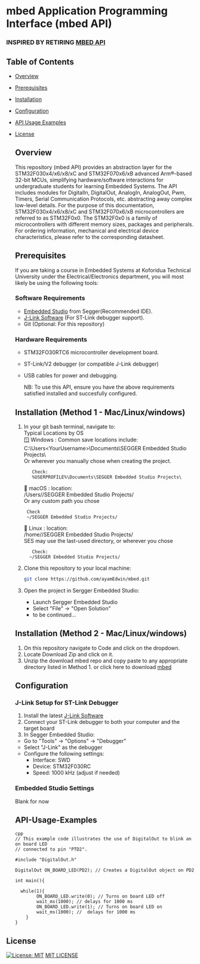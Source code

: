 # mbed Application Programming Interface (mbed API)
### INSPIRED BY RETIRING [MBED API](https://os.mbed.com/docs/mbed-os/v6.16/apis/index.html)


## Table of Contents
- [Overview](#Overview)
- [Prerequisites](#Prerequisites)
- [Installation](#Installation)
- [Configuration](#Configuration)
- [API Usage Examples](#API-Usage-Examples)
- [License](#License)

  ## Overview
  This repository (mbed API) provides an abstraction layer for the STM32F030x4/x6/x8/xC and STM32F070x6/xB
  advanced Arm®-based 32-bit MCUs,
  simplifying hardware/software interactions for undergraduate students for learning Embedded Systems.
  The API includes modules for DigitalIn, DigitalOut, AnalogIn, AnalogOut, Pwm, Timers,  Serial Communication Protocols, etc. abstracting away
  complex low-level details.
  For the purpose of this documentation, STM32F030x4/x6/x8/xC and STM32F070x6/xB
  microcontrollers are referred to as STM32F0x0.
  The STM32F0x0 is a family of microcontrollers with different memory sizes, packages and
  peripherals.
  For ordering information, mechanical and electrical device characteristics, please refer to
  the corresponding datasheet.

  ## Prerequisites
  If you are taking a course in Embedded Systems at Koforidua Technical University under the Electrical/Electronics
  department, you will most likely be using the following tools:
  
  ### Software Requirements
  - [Embedded Studio](https://www.segger.com/downloads/embedded-studio/) from Segger(Recommended IDE).
  - [J-Link Software](https://www.segger.com/downloads/jlink/) (For ST-Link debugger support).
  - Git (Optional: For this repository)
 
  ### Hardware Requirements
  - STM32FO30RTC6 microcontroller development board.
  - ST-Link/V2 debugger (or compatible J-Link debugger)
  - USB cables for power and debugging.
 
    NB: To use this API, ensure you have the above requirements satisfied installed and succesfully configured.
 

  ## Installation (Method 1 - Mac/Linux/windows)
  1. In your git bash terminal, navigate to:  
      Typical Locations by OS  
      🪟 Windows : Common save locations include:  
           C:\Users\<YourUsername>\Documents\SEGGER Embedded Studio Projects\  
            Or wherever you manually chose when creating the project.  
     
            Check:
            %USERPROFILE%\Documents\SEGGER Embedded Studio Projects\
     
      🍎 macOS : location:  
            /Users/<YourUsername>/SEGGER Embedded Studio Projects/  
            Or any custom path you chose  

          Check
          ~/SEGGER Embedded Studio Projects/

      🐧 Linux : location:  
           /home/<YourUsername>/SEGGER Embedded Studio Projects/  
           SES may use the last-used directory, or wherever you chose  

            Check:
           ~/SEGGER Embedded Studio Projects/
     

  3. Clone this repository to your local machine:  
     ```bash
     git clone https://github.com/ayamEdwin/mbed.git
     ```
  4. Open the project in Sergger Embedded Studio:  
     - Launch Sergger Embedded Studio
     - Select "File" -> "Open Solution"
     - to be continued...

  ## Installation (Method 2 - Mac/Linux/windows)
  1. On this repository navigate to Code and click on the dropdown.
  2. Locate Download Zip and click on it.
  3. Unzip the download mbed repo and copy paste to any appropriate
     directory listed in Method 1.
     or click here to download [mbed](https://github.com/ayamEdwin/mbed/archive/refs/heads/main.zip)
  

  ## Configuration  
  ### J-Link Setup for ST-Link Debugger  
  1. Install the latest [J-Link Software](https://www.segger.com/downloads/jlink/)
  2. Connect your ST-Link debugger to both your computer and the target board
  3. In Segger Embedded Studio:
    - Go to "Tools" -> "Options" -> "Debugger"
    - Select "J-Link" as the debugger
    - Configure the following settings:
      - Interface: SWD
      - Device: STM32F030RC
      - Speed: 1000 kHz (adjust if needed)
      
  ### Embedded Studio Settings
     Blank for now
  ## API-Usage-Examples
      cpp
      // This example code illustrates the use of DigitalOut to blink an on board LED
      // connected to pin "PTD2".
    
      #include "DigitalOut.h"

      DigitalOut ON_BOARD_LED(PD2); // Creates a DigitalOut object on PD2
  
      int main(){
    
        while(1){
              ON_BOARD_LED.write(0); // Turns on board LED off
              wait_ms(1000); // delays for 1000 ms
              ON_BOARD_LED.write(1); // Turns on board LED on
              wait_ms(1000); //  delays for 1000 ms
          }
      } 
 

## License
[![License: MIT](https://img.shields.io/badge/License-MIT-yellow.svg)](https://opensource.org/license/mit/)
[MIT LICENSE](https://github.com/ayamEdwin/mbed/blob/main/LICENSE)

 
  
        
  
  
